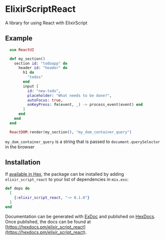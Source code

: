 # ElixirScriptReact

A library for using React with ElixirScript

## Example

```elixir
  use ReactUI

  def my_section()
    section id: "todoapp" do
      header id: "header" do
        h1 do
          "todos"
        end
        input [
          id: "new-todo",
          placeholder: "What needs to be done?",
          autoFocus: true,
          onKeyPress: fn(event, _) -> process_event(event) end
        ]
      end
    end
  end

  ReactDOM.render(my_section(), "my_dom_container_query")
```

`my_dom_container_query` is a string that is passed to `document.querySelector` in the browser

## Installation

If [available in Hex](https://hex.pm/docs/publish), the package can be installed
by adding `elixir_script_react` to your list of dependencies in `mix.exs`:

```elixir
def deps do
  [
    {:elixir_script_react, "~> 0.1.0"}
  ]
end
```

Documentation can be generated with [ExDoc](https://github.com/elixir-lang/ex_doc)
and published on [HexDocs](https://hexdocs.pm). Once published, the docs can
be found at [https://hexdocs.pm/elixir_script_react](https://hexdocs.pm/elixir_script_react).

